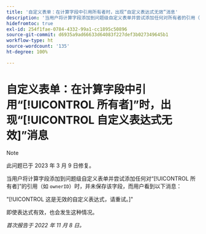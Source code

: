 ```yaml
---
title: '自定义表单：在计算字段中引用所有者时，出现“自定义表达式无效”消息'
description: '当用户将计算字段添加到问题级自定义表单并尝试添加任何对所有者的引用（如 `ownerID`）时，并未保存该字段，而用户看到以下消息：这是无效的自定义表达式，请重试。'
hidefromtoc: true
exl-id: 254f1fae-0784-4332-99a1-cc1895c50896
source-git-commit: d6935a9ad66633d64083f227def3b027349645b1
workflow-type: ht
source-wordcount: '135'
ht-degree: 100%

---
```


# 自定义表单：在计算字段中引用“[!UICONTROL 所有者]”时，出现“[!UICONTROL 自定义表达式无效]”消息

>[!NOTE]
>
>此问题已于 2023 年 3 月 9 日修复。

<!--
>[!NOTE]
>
>This issue was fixed on December 1, 2022.
-->

当用户将计算字段添加到问题级自定义表单并尝试添加任何对“[!UICONTROL 所有者]”的引用（如 `ownerID`）时，并未保存该字段，而用户看到以下消息：

&quot;[!UICONTROL 这是无效的自定义表达式，请重试。]&quot;

即使表达式有效，也会发生这种情况。

_首次报告于 2022 年 11 月 8 日。_
